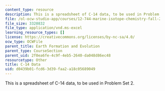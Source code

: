```yaml
---
content_type: resource
description: This is a spreadsheet of C-14 data, to be used in Problem Set 2.
file: /ol-ocw-studio-app/courses/12-744-marine-isotope-chemistry-fall-2012/d0439b01fcd63d39faa2a18c05689049_14C_Production.xls
file_size: 3320832
file_type: application/vnd.ms-excel
learning_resource_types: []
license: https://creativecommons.org/licenses/by-nc-sa/4.0/
ocw_type: OCWFile
parent_title: Earth Formation and Evolution
parent_type: CourseSection
parent_uid: 2f0ea6fe-4c9f-4eb5-2640-da048d86ec48
resourcetype: Other
title: C-14 Data
uid: d0439b01-fcd6-3d39-faa2-a18c05689049
---
```

This is a spreadsheet of C-14 data, to be used in Problem Set 2.